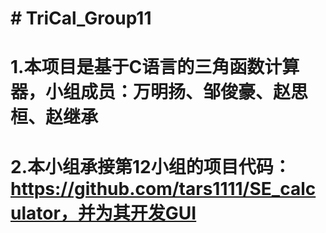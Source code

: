 # # TriCal_Group11
# 1.本项目是基于C语言的三角函数计算器，小组成员：万明扬、邹俊豪、赵思桓、赵继承
# 2.本小组承接第12小组的项目代码：https://github.com/tars1111/SE_calculator，并为其开发GUI

